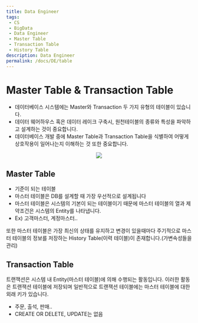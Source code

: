 ```yaml
---
title: Data Engineer
tags: 
 - CS
 - BigData
 - Data Engineer
 - Master Table
 - Transaction Table
 - History Table
description: Data Engineer
permalink: /docs/DE/table
---
```


# Master Table & Transaction Table

- 데이터베이스 시스템에는 Master와 Transaction 두 가지 유형의 테이블이 있습니다.
- 데이터 웨어하우스 혹은 데이터 레이크 구축시, 원천테이블의 종류와  특성을 파악하고 설계하는 것이 중요합니다.
- 데이터베이스 개발 중에 Master Table과 Transaction Table을 식별하여 어떻게 상호작용이 일어나는지 이해하는 것 또한 중요합니다. 

<center><img src="https://metamug.com/article/images/differ-master-vs-transaction-table.svg"></center>


## Master Table

- 기준이 되는 테이블
- 마스터 테이블은 DB를 설계할 때 가장 우선적으로 설계됩니다 
- 마스터 테이블은 시스템의 기본이 되는 테이블이기 때문에 마스터 테이블의 열과 제약조건은 시스템의 Entity를 나타냅니다.
- Ex) 고객마스터, 계정마스터..

또한 마스터 테이블은 가장 최신의 상태를 유지하고 변경이 있을때마다 주기적으로 마스터 테이블의 정보를 저장하는 History Table(이력 테이블)이 존재합니다.(가변속성들을 관리)

## Transaction Table

트랜잭션은 시스템 내 Entity(마스터 테이블)에 의해 수행되는 활동입니다.
이러한 활동은 트랜잭션 테이블에 저장되며 일반적으로 트랜잭션 테이블에는 마스터 테이블에 대한 외래 키가 있습니다.

- 주문, 출석, 판매.. 
- CREATE OR DELETE, UPDATE는 없음

